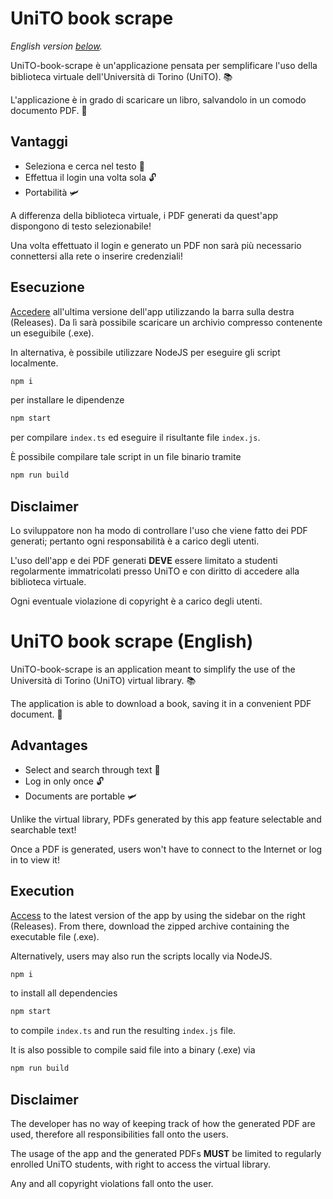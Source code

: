 # UniTO book scrape
_English version [below](#unito-book-scrape-english)._

UniTO-book-scrape è un'applicazione pensata per semplificare l'uso della biblioteca virtuale dell'Università di Torino (UniTO). 📚

L'applicazione è in grado di scaricare un libro, salvandolo in un comodo documento PDF. 📄

## Vantaggi
- Seleziona e cerca nel testo 🔎
- Effettua il login una volta sola 🔓
- Portabilità 🛩

A differenza della biblioteca virtuale, i PDF generati da quest'app dispongono di testo selezionabile!

Una volta effettuato il login e generato un PDF non sarà più necessario connettersi alla rete o inserire credenziali!


## Esecuzione
[Accedere](https://github.com/ornato-t/UniTO-book-scrape/releases) all'ultima versione dell'app utilizzando la barra sulla destra (Releases). Da lì sarà possibile scaricare un archivio compresso contenente un eseguibile (.exe).

In alternativa, è possibile utilizzare NodeJS per eseguire gli script localmente.

```bash
npm i 
```
per installare le dipendenze
```bash
npm start
```
per compilare `index.ts` ed eseguire il risultante file `index.js`.

È possibile compilare tale script in un file binario tramite
```bash
npm run build
```

## Disclaimer
Lo sviluppatore non ha modo di controllare l'uso che viene fatto dei PDF generati; pertanto ogni responsabilità è a carico degli utenti.

L'uso dell'app e dei PDF generati **DEVE** essere limitato a studenti regolarmente immatricolati presso UniTO e con diritto di accedere alla biblioteca virtuale.

Ogni eventuale violazione di copyright è a carico degli utenti.

# UniTO book scrape (English)

UniTO-book-scrape is an application meant to simplify the use of the Università di Torino (UniTO) virtual library. 📚

The application is able to download a book, saving it in a convenient PDF document. 📄

## Advantages
- Select and search through text 🔎
- Log in only once 🔓
- Documents are portable 🛩

Unlike the virtual library, PDFs generated by this app feature selectable and searchable text!

Once a PDF is generated, users won't have to connect to the Internet or log in to view it!

## Execution
[Access](https://github.com/ornato-t/UniTO-book-scrape/releases) to the latest version of the app by using the sidebar on the right (Releases). From there, download the zipped archive containing the executable file (.exe).

Alternatively, users may also run the scripts locally via NodeJS.
```bash
npm i 
```
to install all dependencies
```bash
npm start
```
to compile `index.ts` and run the resulting `index.js` file.

It is also possible to compile said file into a binary (.exe) via
```bash
npm run build
```

## Disclaimer
The developer has no way of keeping track of how the generated PDF are used, therefore all responsibilities fall onto the users.

The usage of the app and the generated PDFs **MUST** be limited to regularly enrolled UniTO students, with right to access the virtual library.

Any and all copyright violations fall onto the user.
